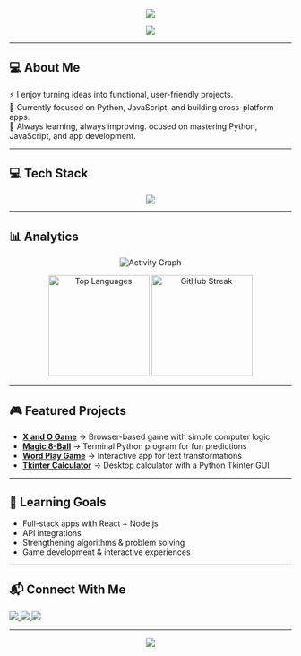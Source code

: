 <!-- Banner -->
<p align="center">
  <img src="https://capsule-render.vercel.app/api?type=waving&color=0:4A90E2,100:9013FE&height=200&section=header&text=I’m%20Kai&fontSize=50&fontColor=ffffff&animation=fadeIn&fontAlignY=35" />
</p>

<!-- Typing effect -->
<p align="center">
  <img src="https://readme-typing-svg.demolab.com?font=Fira+Code&size=24&duration=3000&pause=1000&center=true&vCenter=true&width=500&lines=Always+Learning+%26+Building;" />
</p>

---

## 💻 About Me 
⚡ I enjoy turning ideas into functional, user-friendly projects.  
🎯 Currently focused on Python, JavaScript, and building cross-platform apps.  
🌱 Always learning, always improving.
ocused on mastering Python, JavaScript, and app development.  

---

## 💻 Tech Stack

<p align="center">
  <img src="https://skillicons.dev/icons?i=python,javascript,react,html,css,git,github,figma,ai,blender,vscode&theme=dark" />
</p>

---

## 📊 Analytics

<p align="center">
  <img src="https://github-readme-activity-graph.vercel.app/graph?username=kaiintech&theme=tokyo-night&hide_border=true" alt="Activity Graph"/>
</p>

<p align="center">
  <img src="https://github-readme-stats.vercel.app/api/top-langs/?username=kaiintech&layout=compact&theme=tokyonight&hide_border=true" height="180px" alt="Top Languages"/>
  <img src="https://github-readme-streak-stats.herokuapp.com/?user=kaiintech&theme=tokyonight&hide_border=true" height="180px" alt="GitHub Streak"/>
</p>

---

## 🎮 Featured Projects

- **[X and O Game](https://github.com/kaiintech/x-and-o-game)** → Browser-based game with simple computer logic  
- **[Magic 8-Ball](https://github.com/kaiintech/python-magic-8-ball)** → Terminal Python program for fun predictions  
- **[Word Play Game](https://github.com/kaiintech/word-play-game)** → Interactive app for text transformations  
- **[Tkinter Calculator](https://github.com/kaiintech/tkinter-calculator)** → Desktop calculator with a Python Tkinter GUI  

---

## 🌱 Learning Goals

- Full-stack apps with React + Node.js  
- API integrations  
- Strengthening algorithms & problem solving  
- Game development & interactive experiences  

---

## 📬 Connect With Me
<p>
  <a href="https://github.com/kaiintech">
    <img src="https://img.shields.io/badge/GitHub-181717?style=for-the-badge&logo=github&logoColor=white" />
  </a>
  <a href="https://www.codewars.com/users/Kaiintech">
    <img src="https://img.shields.io/badge/Codewars-B1361E?style=for-the-badge&logo=codewars&logoColor=white" />
  </a>
  <a href="mailto:kaiintech2@gmail.com">
    <img src="https://img.shields.io/badge/Email-D14836?style=for-the-badge&logo=gmail&logoColor=white" />
  </a>
</p>


---

<p align="center">
  <img src="https://capsule-render.vercel.app/api?type=waving&color=0:9013FE,100:4A90E2&height=120&section=footer"/>
</p>
